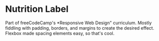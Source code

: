 # Nutrition Label

Part of freeCodeCamp's *Responsive Web Design" curriculum. Mostly fiddling with padding, borders, and margins to create the desired effect. Flexbox made spacing elements easy, so that's cool.